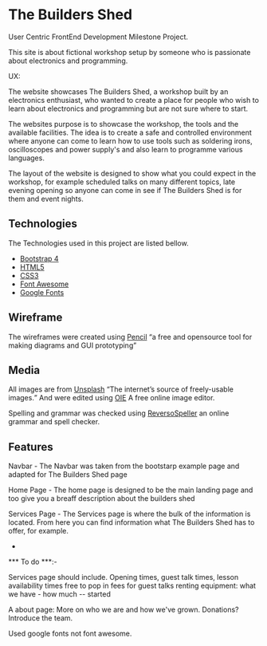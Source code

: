 <h1>The Builders Shed</h1> 

User Centric FrontEnd Development Milestone Project.

This site is about fictional workshop setup by someone who is passionate 
about electronics and programming.

UX:

<p>The website showcases The Builders Shed, a workshop built by an electronics enthusiast, who wanted to create a place for people who wish to learn about electronics and programming but are not sure where to start.</p>
<p>The websites purpose is to showcase the workshop, the tools and the available facilities. The idea is to create a safe and controlled environment where anyone can come to learn how to use tools such as soldering irons, oscilloscopes and power supply's and also learn to programme various languages.</p>
<p>The layout of the website is designed to show what you could expect in the workshop, for example scheduled talks on many different topics, late evening opening so anyone can come in see if The Builders Shed is for them and event nights.</p>

<h2>Technologies</h2>

<p>The Technologies used in this project are listed bellow.</p>

<ul>
    <li>
        <a href="https://getbootstrap.com/" rel="nofollow">Bootstrap 4</a>
    </li>
    <li>
        <a href="https://en.wikipedia.org/wiki/HTML5" rel="nofollow">HTML5</a>
    </li>
    <li>
        <a href="https://en.wikipedia.org/wiki/CSS" rel="nofollow">CSS3</a>
    <li>
        <a href="https://fontawesome.com/" rel="nofollow">Font Awesome</a>
    </li>
        <li>
        <a href="https://fonts.google.com/" rel="nofollow">Google Fonts</a>
    </li>
</ul>

<h2>Wireframe</h2>

<p>The wireframes were created using <a href="https://github.com/evolus/pencil/graphs/contributors" rel="nofollow">Pencil</a> <q>a free and opensource tool for making diagrams and GUI prototyping</q></p>

<h2>Media</h2>

<p>All images are from <a href="https://unsplash.com/" rel="nofollow">Unsplash</a> <q>The internet’s source of freely-usable images.</q>
And were edited using <a href="https://www.online-image-editor.com/" rel="nofollow">OIE</a> A free online image editor.</p>
<p>Spelling and grammar was checked using <a href="https://www.reverso.net/spell-checker/english-spelling-grammar/" rel="nofollow">ReversoSpeller</a> an online grammar and spell checker.<p\>

<h2>Features</h2>

<p>Navbar - The Navbar was taken from the bootstarp example page and adapted for The Builders Shed page</p>

<p>Home Page - The home page is designed to be the main landing page and too give you a breaff description about the builders shed</p>

<p>Services Page - The Services page is where the bulk of the information is located.
From here you can find information what The Builders Shed has to offer, for example.</p>

<ul>
<li></li>
</ul>

*** To do ***:- 

Services page should include.
Opening times, guest talk times, lesson availability times
    free to pop in
    fees for guest talks
    renting equipment: what we have - how much -- started

A about page: More on who we are and how we've grown.
Donations?
Introduce the team.

Used google fonts not font awesome.
